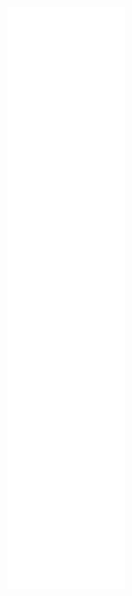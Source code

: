 <div align="center"><img src="https://raw.githubusercontent.com/issac4892/issac4892/main/github-metrics.svg"></div>
 

